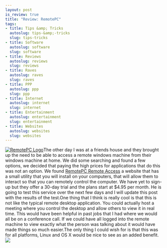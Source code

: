 ```yaml
--- 
layout: post
is_review: true
title: "Review: RemotePC"
tags: 
- title: Tips &amp; Tricks
  autoslug: tips-&amp;-tricks
  slug: tips-tricks
- title: Software
  autoslug: software
  slug: software
- title: Reviews
  autoslug: reviews
  slug: reviews
- title: Raves
  autoslug: raves
  slug: raves
- title: PPP
  autoslug: ppp
  slug: ppp
- title: Internet
  autoslug: internet
  slug: internet
- title: Entertainment
  autoslug: entertainment
  slug: entertainment
- title: Websites
  autoslug: websites
  slug: websites
---
```

[![RemotePC Logo](http://www.josephcrawford.com/wp-content/uploads/2007/02/rpcn_logo_06.jpg)](http://www.remotepc.com/ "RemotePC Logo")The other day I was at a friends house and they brought up the need to be able to access a remote windows machine from their windows machine at home.  We did some searching and found a few options, we decided that paying the high prices for applications that do this was not an option.  We found [RemotePC Remote Access](http://www.remotepc.com) a website that has a small utility that you will install on your computers, that will allow them to interact so that you can remotely control the computer.  We have yet to sign-up but they offer a 30-day trial and the plans start at $4.95 per month.  He is going to test this service over the next few days and I will update this post with the results of the test.One thing that I think is really cool is that this is not like the typical remote desktop application.  You could actually host a meeting where you control the desktop and allow others to view it in real time.  This would have been helpful in past jobs that I had where we would all be on a conference call.  If we could have all logged into the remote machine to view exactly what the person was talking about it would have made things so much easier.The only thing I could wish for is that this was for all platforms, Linux and OS X would be nice to see as an added benefit.![](http://www.counttrackula.com/tracker/images/3926/3108.gif)
